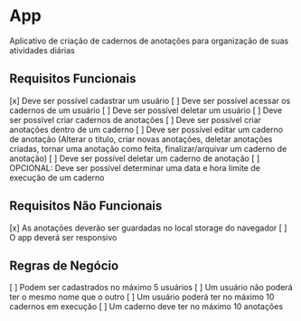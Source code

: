# App

Aplicativo de criação de cadernos de anotações para organização de suas atividades diárias

## Requisitos Funcionais

[x] Deve ser possível cadastrar um usuário
[ ] Deve ser possível acessar os cadernos de um usuário
[ ] Deve ser possível deletar um usuário
[ ] Deve ser possível criar cadernos de anotações 
[ ] Deve ser possível criar anotações dentro de um caderno
[ ] Deve ser possível editar um caderno de anotação (Alterar o título, criar novas anotações, deletar anotações criadas, tornar uma anotação como feita, finalizar/arquivar um caderno de anotação)
[ ] Deve ser possível deletar um caderno de anotação
[ ] OPCIONAL: Deve ser possível determinar uma data e hora limite de execução de um caderno

## Requisitos Não Funcionais

[x] As anotações deverão ser guardadas no local storage do navegador 
[ ] O app deverá ser responsivo

## Regras de Negócio

[ ] Podem ser cadastrados no máximo 5 usuários
[ ] Um usuário não poderá ter o mesmo nome que o outro
[ ] Um usuário poderá ter no máximo 10 cadernos em execução
[ ] Um caderno deve ter no máximo 10 anotações